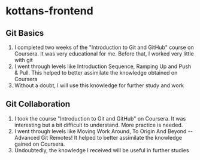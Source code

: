 # kottans-frontend

## Git Basics

1. I completed two weeks of the "Introduction to Git and GitHub" course on Coursera. It was very educational for me. Before that, I worked very little with git
1. I went through levels like Introduction Sequence, Ramping Up and Push & Pull. This helped to better assimilate the knowledge obtained on Coursera
1. Without a doubt, I will use this knowledge for further study and work

## Git Collaboration

1. I took the course "Introduction to Git and GitHub" on Coursera. It was interesting but a bit difficult to understand. More practice is needed.
1. I went through levels like Moving Work Around, To Origin And Beyond -- Advanced Git Remotes! It helped to better assimilate the knowledge gained on Coursera.
1. Undoubtedly, the knowledge I received will be useful in further studies

